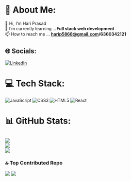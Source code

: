 # 💫 About Me:
 👋 Hi, I’m Hari Prasad<br> 🌱 I’m currently learning ..**.Full stack web development**<br>📫 How to reach me ... **harip5868@gmail.com/6360342121**  


## 🌐 Socials:
[![LinkedIn](https://img.shields.io/badge/LinkedIn-%230077B5.svg?logo=linkedin&logoColor=white)](https://linkedin.com/in/hariprasad63) 

# 💻 Tech Stack:
![JavaScript](https://img.shields.io/badge/javascript-%23323330.svg?style=plastic&logo=javascript&logoColor=%23F7DF1E) ![CSS3](https://img.shields.io/badge/css3-%231572B6.svg?style=plastic&logo=css3&logoColor=white) ![HTML5](https://img.shields.io/badge/html5-%23E34F26.svg?style=plastic&logo=html5&logoColor=white) ![React](https://img.shields.io/badge/react-%2320232a.svg?style=plastic&logo=react&logoColor=%2361DAFB)
# 📊 GitHub Stats:
![](https://github-readme-stats.vercel.app/api?username=Hari6360&theme=default&hide_border=false&include_all_commits=false&count_private=false)<br/>
![](https://github-readme-streak-stats.herokuapp.com/?user=Hari6360&theme=default&hide_border=false)<br/>
![](https://github-readme-stats.vercel.app/api/top-langs/?username=Hari6360&theme=default&hide_border=false&include_all_commits=false&count_private=false&layout=compact)
---
### 🔝 Top Contributed Repo
![](https://github-contributor-stats.vercel.app/api?username=Hari6360&limit=5&theme=gruvbox&combine_all_yearly_contributions=true)
[![](https://visitcount.itsvg.in/api?id=Hari6360&icon=0&color=0)](https://visitcount.itsvg.in)

<!-- Proudly created with GPRM ( https://gprm.itsvg.in ) -->
